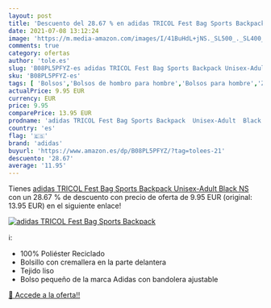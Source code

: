 ```yaml
---
layout: post
title: 'Descuento del 28.67 % en adidas TRICOL Fest Bag Sports Backpack  '
date: 2021-07-08 13:12:24
image: 'https://m.media-amazon.com/images/I/41BuHdL+jNS._SL500_._SL400_.jpg'
comments: true
category: ofertas
author: 'tole.es'
slug: 'B08PL5PFYZ-es adidas TRICOL Fest Bag Sports Backpack Unisex-Adult Black NS'
sku: 'B08PL5PFYZ-es'
tags: [ 'Bolsos','Bolsos de hombro para hombre','Bolsos para hombre','Zapatos y complementos','adidas','backpack', ]
actualPrice: 9.95 EUR
currency: EUR
price: 9.95
comparePrice: 13.95 EUR
prodname: 'adidas TRICOL Fest Bag Sports Backpack  Unisex-Adult  Black  NS'
country: 'es'
flag: '🇪🇸'
brand: 'adidas'
buyurl: 'https://www.amazon.es/dp/B08PL5PFYZ/?tag=tolees-21'
descuento: '28.67'
average: '11.95'
---
```


Tienes [adidas TRICOL Fest Bag Sports Backpack  Unisex-Adult  Black  NS](https://www.amazon.es/dp/B08PL5PFYZ/?tag=tolees-21) con un 28.67 % de descuento con precio de oferta de 9.95 EUR (original: 13.95 EUR) en el siguiente enlace!

[![adidas TRICOL Fest Bag Sports Backpack  ](https://m.media-amazon.com/images/I/41BuHdL+jNS._SL500_._SL400_.jpg)](https://www.amazon.es/dp/B08PL5PFYZ/?tag=tolees-21)

ℹ️:

- 100% Poliéster Reciclado
- Bolsillo con cremallera en la parte delantera
- Tejido liso
- Bolso pequeño de la marca Adidas con bandolera ajustable

[🛒 Accede a la oferta!!](https://www.amazon.es/dp/B08PL5PFYZ/?tag=tolees-21)
